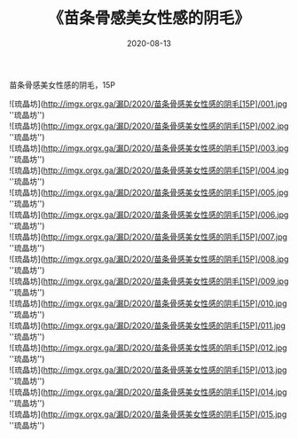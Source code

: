 ﻿---
layout: post
title:  《苗条骨感美女性感的阴毛》
date:   2020-08-13
img: imgx.orgx.ga/漏D/2020/苗条骨感美女性感的阴毛[15P]/000.jpg
categories: [美女, 性感, 泳衣]
---

苗条骨感美女性感的阴毛，15P

![琉晶坊](http://imgx.orgx.ga/漏D/2020/苗条骨感美女性感的阴毛[15P]/001.jpg ''琉晶坊'') <br>
![琉晶坊](http://imgx.orgx.ga/漏D/2020/苗条骨感美女性感的阴毛[15P]/002.jpg ''琉晶坊'') <br>
![琉晶坊](http://imgx.orgx.ga/漏D/2020/苗条骨感美女性感的阴毛[15P]/003.jpg ''琉晶坊'') <br>
![琉晶坊](http://imgx.orgx.ga/漏D/2020/苗条骨感美女性感的阴毛[15P]/004.jpg ''琉晶坊'') <br>
![琉晶坊](http://imgx.orgx.ga/漏D/2020/苗条骨感美女性感的阴毛[15P]/005.jpg ''琉晶坊'') <br>
![琉晶坊](http://imgx.orgx.ga/漏D/2020/苗条骨感美女性感的阴毛[15P]/006.jpg ''琉晶坊'') <br>
![琉晶坊](http://imgx.orgx.ga/漏D/2020/苗条骨感美女性感的阴毛[15P]/007.jpg ''琉晶坊'') <br>
![琉晶坊](http://imgx.orgx.ga/漏D/2020/苗条骨感美女性感的阴毛[15P]/008.jpg ''琉晶坊'') <br>
![琉晶坊](http://imgx.orgx.ga/漏D/2020/苗条骨感美女性感的阴毛[15P]/009.jpg ''琉晶坊'') <br>
![琉晶坊](http://imgx.orgx.ga/漏D/2020/苗条骨感美女性感的阴毛[15P]/010.jpg ''琉晶坊'') <br>
![琉晶坊](http://imgx.orgx.ga/漏D/2020/苗条骨感美女性感的阴毛[15P]/011.jpg ''琉晶坊'') <br>
![琉晶坊](http://imgx.orgx.ga/漏D/2020/苗条骨感美女性感的阴毛[15P]/012.jpg ''琉晶坊'') <br>
![琉晶坊](http://imgx.orgx.ga/漏D/2020/苗条骨感美女性感的阴毛[15P]/013.jpg ''琉晶坊'') <br>
![琉晶坊](http://imgx.orgx.ga/漏D/2020/苗条骨感美女性感的阴毛[15P]/014.jpg ''琉晶坊'') <br>
![琉晶坊](http://imgx.orgx.ga/漏D/2020/苗条骨感美女性感的阴毛[15P]/015.jpg ''琉晶坊'') <br>
